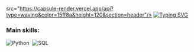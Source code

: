 
src="https://capsule-render.vercel.app/api?type=waving&color=15ff8a&height=120&section=header"/>
[![Typing SVG](https://readme-typing-svg.herokuapp.com/?color=1E90FF&size=35&center=true&vCenter=true&width=1000&lines=HELLO,+My+name+is+André+Anjos;I'm+60+years+old;I'm+from+Brazil;Student+Data+Scientist;Student+Explore;Be+Welcome!+:%29)](https://git.io/typing-svg)

 ### Main skills:
 ![Python](https://img.shields.io/badge/Python-3776AB?style=for-the-badge&logo=python&logoColor=white)&nbsp; ![SQL](https://img.shields.io/badge/-SQL-0D1117?style=for-the-badge&logo=sql&labelColor=0D1117)&nbsp;

<link rel="stylesheet" type='text/css' href="https://cdn.jsdelivr.net/gh/devicons/devicon@latest/devicon.min.css" />
<img width=100%



